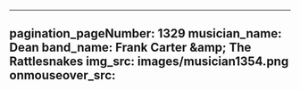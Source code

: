 ------
pagination_pageNumber: 1329
musician_name: Dean
band_name: Frank Carter &amp;amp; The Rattlesnakes
img_src: images/musician1354.png
onmouseover_src: 
------